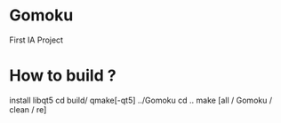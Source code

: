 # Gomoku
First IA Project

# How to build ?

install libqt5
cd build/
qmake[-qt5] ../Gomoku
cd ..
make [all / Gomoku / clean / re]